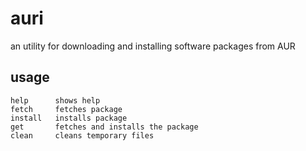 auri
====
an utility for downloading and installing software packages from AUR

usage
-----

```
help      shows help
fetch     fetches package
install   installs package
get       fetches and installs the package
clean     cleans temporary files
```
